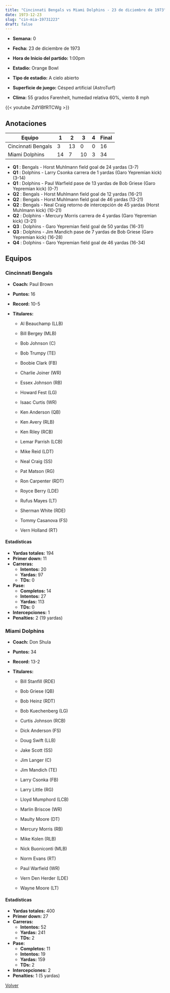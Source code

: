 ```yaml
---
title: "Cincinnati Bengals vs Miami Dolphins - 23 de diciembre de 1973"
date: 1973-12-23
slug: "cin-mia-19731223"
draft: false
---
```


* **Semana:** 0
* **Fecha:** 23 de diciembre de 1973

* **Hora de Inicio del partido:** 1:00pm
* **Estadio:** Orange Bowl
* **Tipo de estadio:** A cielo abierto
* **Superficie de juego:** Césped artificial (AstroTurf)
* **Clima:** 55 grados Farenheit, humedad relativa 60%, viento 8 mph


{{< youtube ZdYIBfRTCWg >}}


## Anotaciones
| Equipo | 1 | 2 | 3 | 4 | Final |
|--------|---|---|---|---|-------|
| Cincinnati Bengals  | 3 | 13 | 0 | 0  | 16 |
| Miami Dolphins  | 14 | 7 | 10 | 3  | 34 |
* **Q1** : Bengals - Horst Muhlmann field goal de 24 yardas (3-7)
* **Q1** : Dolphins - Larry Csonka carrera de 1 yardas (Garo Yepremian kick) (3-14)
* **Q1** : Dolphins - Paul Warfield pase de 13 yardas de Bob Griese (Garo Yepremian kick) (0-7)
* **Q2** : Bengals - Horst Muhlmann field goal de 12 yardas (16-21)
* **Q2** : Bengals - Horst Muhlmann field goal de 46 yardas (13-21)
* **Q2** : Bengals - Neal Craig retorno de intercepción de 45 yardas (Horst Muhlmann kick) (10-21)
* **Q2** : Dolphins - Mercury Morris carrera de 4 yardas (Garo Yepremian kick) (3-21)
* **Q3** : Dolphins - Garo Yepremian field goal de 50 yardas (16-31)
* **Q3** : Dolphins - Jim Mandich pase de 7 yardas de Bob Griese (Garo Yepremian kick) (16-28)
* **Q4** : Dolphins - Garo Yepremian field goal de 46 yardas (16-34)


## Equipos


### Cincinnati Bengals
* **Coach:** Paul Brown
* **Puntos:** 16
* **Record:** 10-5
* **Titulares:** 

  * Al Beauchamp (LLB) 

  * Bill Bergey (MLB) 

  * Bob Johnson (C) 

  * Bob Trumpy (TE) 

  * Boobie Clark (FB) 

  * Charlie Joiner (WR) 

  * Essex Johnson (RB) 

  * Howard Fest (LG) 

  * Isaac Curtis (WR) 

  * Ken Anderson (QB) 

  * Ken Avery (RLB) 

  * Ken Riley (RCB) 

  * Lemar Parrish (LCB) 

  * Mike Reid (LDT) 

  * Neal Craig (SS) 

  * Pat Matson (RG) 

  * Ron Carpenter (RDT) 

  * Royce Berry (LDE) 

  * Rufus Mayes (LT) 

  * Sherman White (RDE) 

  * Tommy Casanova (FS) 

  * Vern Holland (RT) 

#### Estadísticas
* **Yardas totales:** 194
* **Primer down:** 11
* **Carreras:**
  * **Intentos:** 20
  * **Yardas:** 97
  * **TDs:** 0
* **Pase:**
  * **Completos:** 14
  * **Intentos:** 27
  * **Yardas:** 113
  * **TDs:** 0
* **Intercepciones:** 1
* **Penalties:** 2 (19 yardas)

### Miami Dolphins
* **Coach:** Don Shula
* **Puntos:** 34
* **Record:** 13-2
* **Titulares:** 

  * Bill Stanfill (RDE) 

  * Bob Griese (QB) 

  * Bob Heinz (RDT) 

  * Bob Kuechenberg (LG) 

  * Curtis Johnson (RCB) 

  * Dick Anderson (FS) 

  * Doug Swift (LLB) 

  * Jake Scott (SS) 

  * Jim Langer (C) 

  * Jim Mandich (TE) 

  * Larry Csonka (FB) 

  * Larry Little (RG) 

  * Lloyd Mumphord (LCB) 

  * Marlin Briscoe (WR) 

  * Maulty Moore (DT) 

  * Mercury Morris (RB) 

  * Mike Kolen (RLB) 

  * Nick Buoniconti (MLB) 

  * Norm Evans (RT) 

  * Paul Warfield (WR) 

  * Vern Den Herder (LDE) 

  * Wayne Moore (LT) 

#### Estadísticas
* **Yardas totales:** 400
* **Primer down:** 27
* **Carreras:**
  * **Intentos:** 52
  * **Yardas:** 241
  * **TDs:** 2
* **Pase:**
  * **Completos:** 11
  * **Intentos:** 19
  * **Yardas:** 159
  * **TDs:** 2
* **Intercepciones:** 2
* **Penalties:** 1 (5 yardas)


[Volver](/historia/1973)
